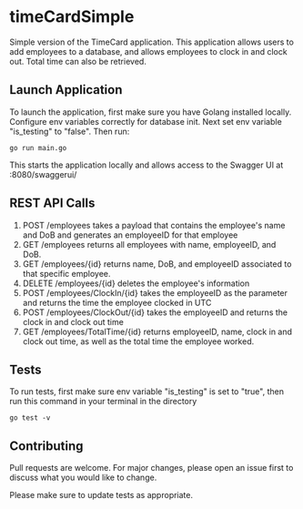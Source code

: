 # timeCardSimple
Simple version of the TimeCard application. This application allows users to add employees to a database, and allows employees to clock in and clock out. Total time can also be retrieved.

## Launch Application
To launch the application, first make sure you have Golang installed locally. Configure env variables correctly for database init. Next set env variable "is_testing" to "false". Then run:

```
go run main.go
```

This starts the application locally and allows access to the Swagger UI at :8080/swaggerui/

## REST API Calls

1. POST /employees takes a payload that contains the employee's name and DoB and generates an employeeID for that employee
2. GET /employees returns all employees with name, employeeID, and DoB. 
3. GET /employees/{id} returns name, DoB, and employeeID associated to that specific employee. 
4. DELETE /employees/{id} deletes the employee's information
5. POST /employees/ClockIn/{id} takes the employeeID as the parameter and returns the time the employee clocked in UTC
6. POST /employees/ClockOut/{id} takes the employeeID and returns the clock in and clock out time
7. GET /employees/TotalTime/{id} returns employeeID, name, clock in and clock out time, as well as the total time the employee worked.

## Tests

To run tests, first make sure env variable "is_testing" is set to "true", then run this command in your terminal in the directory

```
go test -v
```

## Contributing

Pull requests are welcome. For major changes, please open an issue first
to discuss what you would like to change.

Please make sure to update tests as appropriate.



